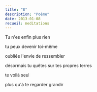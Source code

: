 ```yaml
---
title: "8"
description: "Poème"
date: 2013-01-08
recueil: meditations
---
```


Tu n'es enfin plus rien

tu peux devenir toi-même

oubliée
l'envie de ressembler

désormais tu quêtes
sur tes propres terres

te voilà seul

plus qu'à te regarder
grandir
